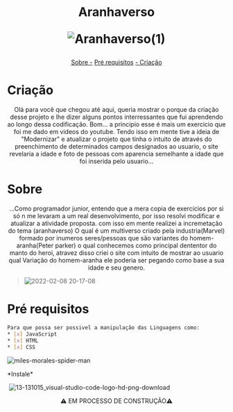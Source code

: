 
<h1 align="center"> Aranhaverso  
  
  ![Aranhaverso(1)](https://user-images.githubusercontent.com/96143899/153320387-82c6d0ea-71e2-4ca2-849e-bbe55a1d30fa.gif)

</h1>
<p align="center">
<a href= "Sobre">Sobre -</a>
<a href= "Pré requisitos">Pré requisitos</a>
<a href= "Criação">- Criação</a>
</p>

# Criação
<p align="center">
Olá para você que chegou até aqui, queria mostrar o porque da criação desse projeto e lhe dizer alguns pontos interressantes que fui aprendendo ao longo dessa codificação. Bom... a principio esse é mais um exercicio que foi me dado em videos do youtube. Tendo isso em mente tive a ideia de "Modernizar" e atualizar o projeto que tinha o intuito de através do preenchimento de determinados campos designados ao usuario, o site revelaria a idade e foto de pessoas com aparencia semelhante a idade que foi inserida pelo usuario...
</p>

# Sobre
<p align="center">
...Como programador junior, entendo que a mera copia de exercicios por si só n me levaram a um real desenvolvimento, por isso resolvi modificar e atualizar a atividade proposta. com isso em mente realizei a incremetação do tema (aranhaverso) O qual é um multiverso criado pela industria(Marvel) formado por inumeros seres/pessoas que são variantes do homem-aranha(Peter parker) o qual conhecemos como principal dententor do manto do heroi, atravez disso criei o site com intuito de mostrar ao usuario qual Variação do homem-aranha ele poderia ser pegando como base a sua idade e seu genero.

>![2022-02-08 20-17-08](https://user-images.githubusercontent.com/96143899/153092329-33cb5593-64ea-497b-be1e-83f311334511.gif)
</P>


# Pré requisitos  
```bash
Para que possa ser possivel a manipulação das Linguagens como:
* [x] JavaScript
* [x] HTML
* [x] CSS
```

<p>
  
  ![miles-morales-spider-man](https://user-images.githubusercontent.com/96143899/153321016-278e29e1-334a-444f-a2a3-a8607534e375.gif)

</p>
*Instale*

<img> ![13-131015_visual-studio-code-logo-hd-png-download](https://user-images.githubusercontent.com/96143899/153087509-225db237-36f2-4b24-b287-6754d7195021.png)
</img>

<p align='center'>⚠️ EM PROCESSO DE CONSTRUÇÃO⚠️<P>


